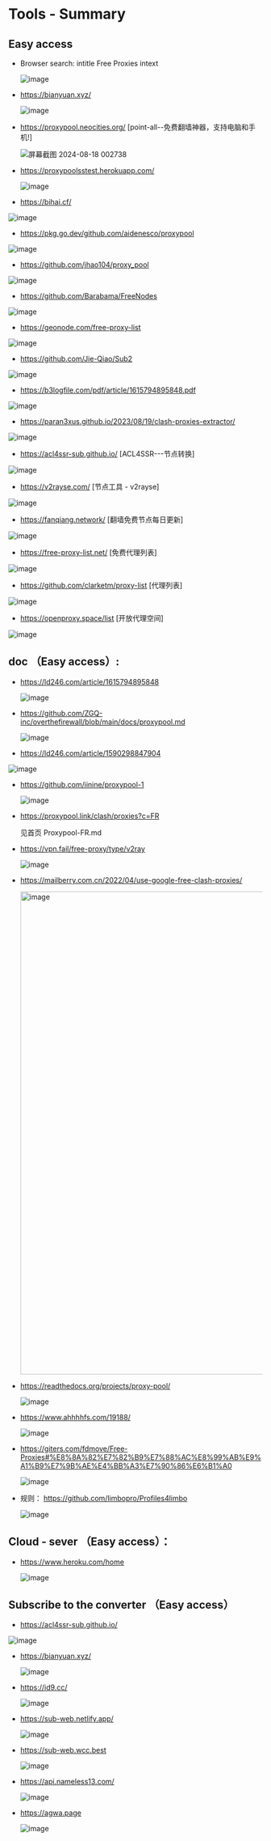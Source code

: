 # Tools  - Summary 
 ## Easy access
 
  * Browser search: intitle Free Proxies intext

     ![image](https://github.com/user-attachments/assets/3649d11e-67d5-4087-86f6-bb7906d5e757)
 
  * https://bianyuan.xyz/
  
    ![image](https://github.com/user-attachments/assets/a6da9274-6d06-40cc-8eec-59eb4ab0d24a)
    
  * https://proxypool.neocities.org/ [point-all--免费翻墙神器，支持电脑和手机!]

    ![屏幕截图 2024-08-18 002738](https://github.com/user-attachments/assets/a0e754b8-9e64-4c39-9382-26acfce7fee1)

  * https://proxypoolsstest.herokuapp.com/

    ![image](https://github.com/user-attachments/assets/c47d3d96-556f-4a4e-a14b-91be6b7d43ff)
 
  * https://bihai.cf/

   ![image](https://github.com/user-attachments/assets/4bef1b92-7832-4ea5-be71-b41ce488e911)

  * https://pkg.go.dev/github.com/aidenesco/proxypool

   ![image](https://github.com/user-attachments/assets/fcdf9d95-e43a-4bd3-b126-3798f5ce5cd5)

  * https://github.com/jhao104/proxy_pool
 
   ![image](https://github.com/user-attachments/assets/6d1508fe-b637-4471-8b75-3384618572e3)

  * https://github.com/Barabama/FreeNodes
  
   ![image](https://github.com/user-attachments/assets/c465f6a4-e0a6-4629-b201-d8e4a404ee93)

  * https://geonode.com/free-proxy-list
 
   ![image](https://github.com/user-attachments/assets/47a969c8-4d38-45e6-8eaa-15c9dfb4f58f)

  * https://github.com/Jie-Qiao/Sub2
 
   ![image](https://github.com/user-attachments/assets/ab20ffd1-f787-4544-bd03-f4cb5fc5bd39)

  * https://b3logfile.com/pdf/article/1615794895848.pdf
 
   ![image](https://github.com/user-attachments/assets/0627f3a4-a9bc-4ffd-aeac-c76037be807b)

  * https://paran3xus.github.io/2023/08/19/clash-proxies-extractor/
 
   ![image](https://github.com/user-attachments/assets/b52f370b-7dc1-4229-82f8-cd6353ed9bfd)

  * https://acl4ssr-sub.github.io/     [ACL4SSR---节点转换]
 
   ![image](https://github.com/user-attachments/assets/7e646ead-0f0c-4893-bbba-28d0ca3f2efe)

  * https://v2rayse.com/     [节点工具 - v2rayse]
 
   ![image](https://github.com/user-attachments/assets/2d531476-f6f8-404d-9efa-18dd069851eb)

  * https://fanqiang.network/  [翻墙免费节点每日更新]
 
   ![image](https://github.com/user-attachments/assets/90ad5bd3-4dbf-47c7-97a9-07c5bbd58a30)

  * https://free-proxy-list.net/     [免费代理列表]
 
   ![image](https://github.com/user-attachments/assets/68a78acc-b131-4ec3-b465-2951f68342eb)

  * https://github.com/clarketm/proxy-list    [代理列表]
 
   ![image](https://github.com/user-attachments/assets/330641ee-9937-48a2-ae98-579d819ebe88)

  * https://openproxy.space/list    [开放代理空间]

   ![image](https://github.com/user-attachments/assets/8c399f82-e682-4c76-887b-80cf7abc5bc5)

 
## doc （Easy access）:
 
 * https://ld246.com/article/1615794895848
 
   ![image](https://github.com/user-attachments/assets/2f79eede-18be-43cc-8688-f874c22e5273)

 * https://github.com/ZGQ-inc/overthefirewall/blob/main/docs/proxypool.md
 
   ![image](https://github.com/user-attachments/assets/f7b0bc8d-9c67-4927-a4f4-fd1449b8a19e)

 * https://ld246.com/article/1590298847904
 
  ![image](https://github.com/user-attachments/assets/b568eae7-b70e-47cf-b9be-4e2c7ead4a89)

 * https://github.com/iinine/proxypool-1
 
   ![image](https://github.com/user-attachments/assets/1c67d985-d20d-43a2-b5f8-3e81c6ac85e8)

 * https://proxypool.link/clash/proxies?c=FR
 
   见首页  Proxypool-FR.md

 * https://vpn.fail/free-proxy/type/v2ray 
 
   ![image](https://github.com/user-attachments/assets/6ee316c6-6535-4cf5-b945-b81da67b739f)

 * https://mailberry.com.cn/2022/04/use-google-free-clash-proxies/
 
   <img width="955" alt="image" src="https://github.com/user-attachments/assets/08ed4207-e069-4ef9-8b4f-3408cab4fc12">

 * https://readthedocs.org/projects/proxy-pool/
 
   ![image](https://github.com/user-attachments/assets/109e1cf6-0605-4c56-9fe8-567fa54d2c1f)

 * https://www.ahhhhfs.com/19188/
 
   ![image](https://github.com/user-attachments/assets/3a0e78a7-3226-40f1-ae86-f63972a38852)

 * https://giters.com/fdmove/Free-Proxies#%E8%8A%82%E7%82%B9%E7%88%AC%E8%99%AB%E9%A1%B9%E7%9B%AE%E4%BB%A3%E7%90%86%E6%B1%A0

   ![image](https://github.com/user-attachments/assets/e4f2199b-0dd3-4c17-9469-e199d2973dab)

 * 规则： https://github.com/limbopro/Profiles4limbo 

   ![image](https://github.com/user-attachments/assets/311c6d9a-dee7-4c73-94bf-507b8ddf3b10)


## Cloud - sever  （Easy access）：

* https://www.heroku.com/home

   ![image](https://github.com/user-attachments/assets/c1e70671-96a6-40be-89b2-c04420a0be4c)

  

## Subscribe to the converter  （Easy access）

  * https://acl4ssr-sub.github.io/
  
  ![image](https://github.com/user-attachments/assets/7c1ca2b5-83a8-411c-882d-9539be3f58bf)

 * https://bianyuan.xyz/
 
   ![image](https://github.com/user-attachments/assets/512d2fe6-398d-4e3e-83b6-ca200aeea36f)

 * https://id9.cc/
  
   ![image](https://github.com/user-attachments/assets/0cec5110-cc01-4871-abe0-0fd393a201c5)

 * https://sub-web.netlify.app/
 
   ![image](https://github.com/user-attachments/assets/751e4afd-0c98-4c0a-8fc4-56ea3a2625ac)

 * https://sub-web.wcc.best
 
   ![image](https://github.com/user-attachments/assets/fd6fb0d9-66b9-4b4c-ba68-13f8a8a014f0)
   
 * https://api.nameless13.com/
 
   ![image](https://github.com/user-attachments/assets/f41f75a9-fc8e-461a-994c-81cda6a5de5c)

   
 * https://agwa.page

   ![image](https://github.com/user-attachments/assets/e6eda96c-c1c7-4aea-9e96-4188a75d57e4)


 
